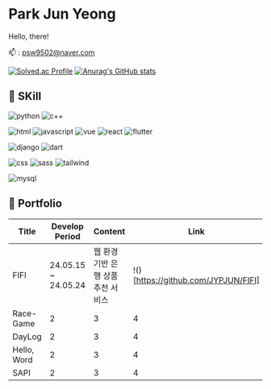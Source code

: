 # Park Jun Yeong
Hello, there!

:mailbox: : psw9502@naver.com

[![Solved.ac Profile](http://mazassumnida.wtf/api/v2/generate_badge?boj=psw9502)](https://solved.ac/psw9502/)
[![Anurag's GitHub stats](https://github-readme-stats.vercel.app/api?username=JYPJUN&hide=stars)](https://github.com/anuraghazra/github-readme-stats)



## :cherry_blossom: SKill
![python](https://img.shields.io/badge/Python-3776AB?style=for-the-badge&logo=python&logoColor=white)
![c++](https://img.shields.io/badge/C%2B%2B-00599C?style=for-the-badge&logo=c%2B%2B&logoColor=white)

![html](https://img.shields.io/badge/HTML-239120?style=for-the-badge&logo=html5&logoColor=white)
![javascript](https://img.shields.io/badge/JavaScript-F7DF1E?style=for-the-badge&logo=JavaScript&logoColor=white)
![vue](https://img.shields.io/badge/Vue.js-35495E?style=for-the-badge&logo=vue.js&logoColor=white)
![react](https://img.shields.io/badge/React-20232A?style=for-the-badge&logo=react&logoColor=white)
![flutter](https://img.shields.io/badge/Flutter-02569B?style=for-the-badge&logo=flutter&logoColor=white)

![django](https://img.shields.io/badge/Django-092E20?style=for-the-badge&logo=django&logoColor=white)
![dart](https://img.shields.io/badge/Dart-0175C2?style=for-the-badge&logo=dart&logoColor=white)

![css](https://img.shields.io/badge/CSS-239120?&style=for-the-badge&logo=css3&logoColor=white)
![sass](https://img.shields.io/badge/Sass-CC6699?style=for-the-badge&logo=sass&logoColor=white)
![tailwind](https://img.shields.io/badge/Tailwind_CSS-38B2AC?style=for-the-badge&logo=tailwind-css&logoColor=white)

![mysql](https://img.shields.io/badge/MySQL-00000F?style=for-the-badge&logo=mysql&logoColor=white)


## :page_with_curl: Portfolio
| Title | Develop Period | Content | Link |
|---|---|---|---|
| FIFI | 24.05.15 ~ 24.05.24 | 웹 환경 기반 은행 상품 추천 서비스  | !()[https://github.com/JYPJUN/FIFI] |
|Race-Game|2|3|4|
|DayLog|2|3|4|
|Hello, Word|2|3|4|
|SAPI|2|3|4|
